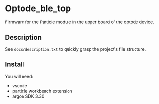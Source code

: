 # Optode_ble_top

Firmware for the Particle module in the upper board of the optode device.

## Description

See ``docs/description.txt`` to quickly grasp the project's file structure.

## Install

You will need:

- vscode
- particle workbench extension
- argon SDK 3.30
